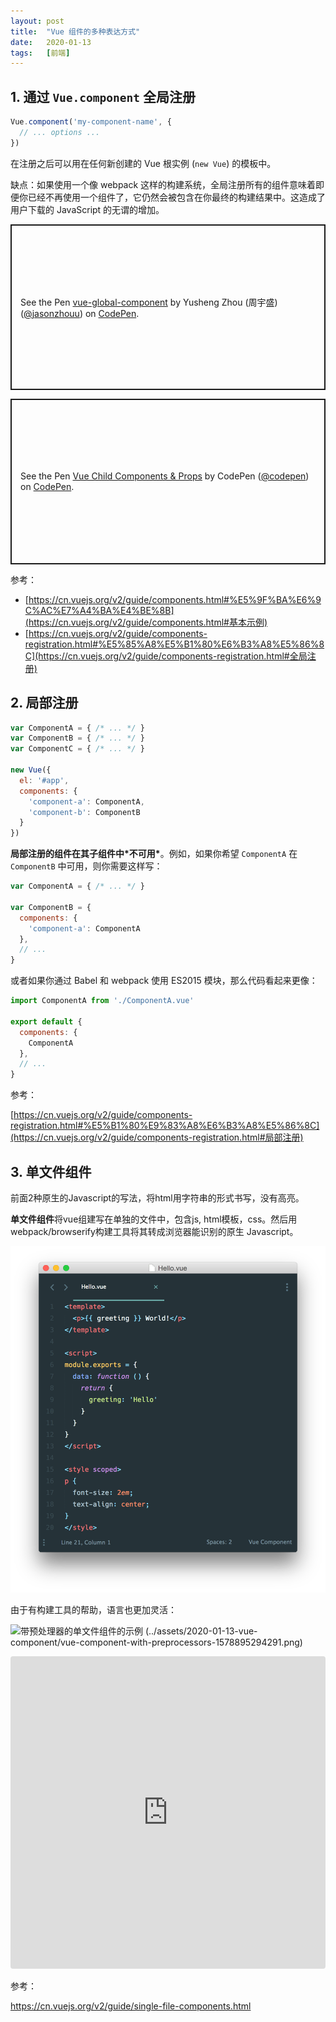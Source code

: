 ```yaml
---
layout: post
title:  "Vue 组件的多种表达方式"
date:   2020-01-13
tags:   [前端]
---
```




## 1. 通过 `Vue.component` 全局注册

```javascript
Vue.component('my-component-name', {
  // ... options ...
})
```

在注册之后可以用在任何新创建的 Vue 根实例 (`new Vue`) 的模板中。

缺点：如果使用一个像 webpack 这样的构建系统，全局注册所有的组件意味着即便你已经不再使用一个组件了，它仍然会被包含在你最终的构建结果中。这造成了用户下载的 JavaScript 的无谓的增加。

<p class="codepen" data-height="265" data-theme-id="default" data-default-tab="js,result" data-user="jasonzhouu" data-slug-hash="XWJqgrX" style="height: 265px; box-sizing: border-box; display: flex; align-items: center; justify-content: center; border: 2px solid; margin: 1em 0; padding: 1em;" data-pen-title="vue-global-component">
  <span>See the Pen <a href="https://codepen.io/jasonzhouu/pen/XWJqgrX">
  vue-global-component</a> by Yusheng Zhou (周宇盛) (<a href="https://codepen.io/jasonzhouu">@jasonzhouu</a>)
  on <a href="https://codepen.io">CodePen</a>.</span>
</p>
<script async src="https://static.codepen.io/assets/embed/ei.js"></script>
<p class="codepen" data-height="265" data-theme-id="default" data-default-tab="js,result" data-user="codepen" data-slug-hash="qvGqop" style="height: 265px; box-sizing: border-box; display: flex; align-items: center; justify-content: center; border: 2px solid; margin: 1em 0; padding: 1em;" data-pen-title="Vue Child Components &amp;amp; Props">
  <span>See the Pen <a href="https://codepen.io/team/codepen/pen/qvGqop">
  Vue Child Components &amp; Props</a> by CodePen (<a href="https://codepen.io/codepen">@codepen</a>)
  on <a href="https://codepen.io">CodePen</a>.</span>
</p>
<script async src="https://static.codepen.io/assets/embed/ei.js"></script>
参考：

- [https://cn.vuejs.org/v2/guide/components.html#%E5%9F%BA%E6%9C%AC%E7%A4%BA%E4%BE%8B](https://cn.vuejs.org/v2/guide/components.html#基本示例)
- [https://cn.vuejs.org/v2/guide/components-registration.html#%E5%85%A8%E5%B1%80%E6%B3%A8%E5%86%8C](https://cn.vuejs.org/v2/guide/components-registration.html#全局注册)



## 2. 局部注册

```javascript
var ComponentA = { /* ... */ }
var ComponentB = { /* ... */ }
var ComponentC = { /* ... */ }

new Vue({
  el: '#app',
  components: {
    'component-a': ComponentA,
    'component-b': ComponentB
  }
})
```

**局部注册的组件在其子组件中\*不可用\***。例如，如果你希望 `ComponentA` 在 `ComponentB` 中可用，则你需要这样写：

```javascript
var ComponentA = { /* ... */ }

var ComponentB = {
  components: {
    'component-a': ComponentA
  },
  // ...
}
```

或者如果你通过 Babel 和 webpack 使用 ES2015 模块，那么代码看起来更像：

```javascript
import ComponentA from './ComponentA.vue'

export default {
  components: {
    ComponentA
  },
  // ...
}
```

参考：

[https://cn.vuejs.org/v2/guide/components-registration.html#%E5%B1%80%E9%83%A8%E6%B3%A8%E5%86%8C](https://cn.vuejs.org/v2/guide/components-registration.html#局部注册)

## 3. 单文件组件

前面2种原生的Javascript的写法，将html用字符串的形式书写，没有高亮。

**单文件组件**将vue组建写在单独的文件中，包含js, html模板，css。然后用webpack/browserify构建工具将其转成浏览器能识别的原生 Javascript。

![单文件组件的示例 ](../assets/2020-01-13-vue-component/vue-component.png)

由于有构建工具的帮助，语言也更加灵活：

![带预处理器的单文件组件的示例 (../assets/2020-01-13-vue-component/vue-component-with-preprocessors-1578895294291.png)](https://cn.vuejs.org/images/vue-component-with-preprocessors.png)

<iframe
     src="https://codesandbox.io/embed/o29j95wx9?fontsize=14&hidenavigation=1&theme=dark"
     style="width:100%; height:500px; border:0; border-radius: 4px; overflow:hidden;"
     title="Simple Todo App with Vue"
     allow="geolocation; microphone; camera; midi; vr; accelerometer; gyroscope; payment; ambient-light-sensor; encrypted-media; usb"
     sandbox="allow-modals allow-forms allow-popups allow-scripts allow-same-origin"
   ></iframe>

参考：

https://cn.vuejs.org/v2/guide/single-file-components.html